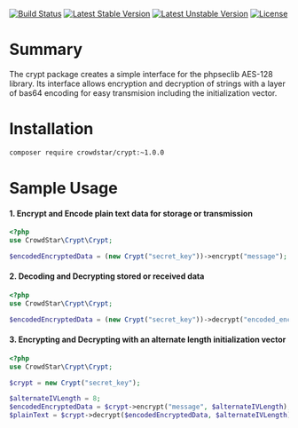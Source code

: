 [![Build Status](https://travis-ci.org/Crowdstar/crypt.svg?branch=master)](https://travis-ci.org/Crowdstar/crypt)
[![Latest Stable Version](https://poser.pugx.org/Crowdstar/crypt/v/stable.svg)](https://packagist.org/packages/crowdstar/crypt)
[![Latest Unstable Version](https://poser.pugx.org/Crowdstar/crypt/v/unstable.svg)](https://packagist.org/packages/crowdstar/crypt)
[![License](https://poser.pugx.org/Crowdstar/crypt/license.svg)](https://packagist.org/packages/crowdstar/crypt)

# Summary

The crypt package creates a simple interface for the phpseclib AES-128 library. Its interface allows encryption and decryption of strings with a layer of bas64 encoding for easy transmision including the initialization vector.

# Installation

```bash
composer require crowdstar/crypt:~1.0.0
```

# Sample Usage

#### 1. Encrypt and Encode plain text data for storage or transmission


```php
<?php
use CrowdStar\Crypt\Crypt;

$encodedEncryptedData = (new Crypt("secret_key"))->encrypt("message");

```

#### 2. Decoding and Decrypting stored or received data
```php
<?php
use CrowdStar\Crypt\Crypt;

$encodedEncryptedData = (new Crypt("secret_key"))->decrypt("encoded_encrypted_data");
```

#### 3. Encrypting and Decrypting with an alternate length initialization vector
```php
<?php
use CrowdStar\Crypt\Crypt;

$crypt = new Crypt("secret_key");

$alternateIVLength = 8;
$encodedEncryptedData = $crypt->encrypt("message", $alternateIVLength);
$plainText = $crypt->decrypt($encodedEncryptedData, $alternateIVLength);
```
